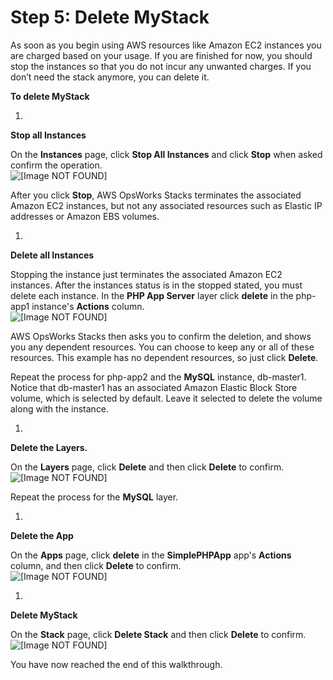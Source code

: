 # Step 5: Delete MyStack<a name="gettingstarted-delete"></a>

As soon as you begin using AWS resources like Amazon EC2 instances you are charged based on your usage\. If you are finished for now, you should stop the instances so that you do not incur any unwanted charges\. If you don’t need the stack anymore, you can delete it\.

**To delete MyStack**

1. 

**Stop all Instances**

   On the **Instances** page, click **Stop All Instances** and click **Stop** when asked confirm the operation\.  
![\[Image NOT FOUND\]](http://docs.aws.amazon.com/opsworks/latest/userguide/images/gse1.png)

   After you click **Stop**, AWS OpsWorks Stacks terminates the associated Amazon EC2 instances, but not any associated resources such as Elastic IP addresses or Amazon EBS volumes\.

1. 

**Delete all Instances**

   Stopping the instance just terminates the associated Amazon EC2 instances\. After the instances status is in the stopped stated, you must delete each instance\. In the **PHP App Server** layer click **delete** in the php\-app1 instance's **Actions** column\.  
![\[Image NOT FOUND\]](http://docs.aws.amazon.com/opsworks/latest/userguide/images/gse2.png)

   AWS OpsWorks Stacks then asks you to confirm the deletion, and shows you any dependent resources\. You can choose to keep any or all of these resources\. This example has no dependent resources, so just click **Delete**\.

   Repeat the process for php\-app2 and the **MySQL** instance, db\-master1\. Notice that db\-master1 has an associated Amazon Elastic Block Store volume, which is selected by default\. Leave it selected to delete the volume along with the instance\.

1. 

**Delete the Layers\.**

   On the **Layers** page, click **Delete** and then click **Delete** to confirm\.  
![\[Image NOT FOUND\]](http://docs.aws.amazon.com/opsworks/latest/userguide/images/gse4.png)

   Repeat the process for the **MySQL** layer\.

1. 

**Delete the App**

   On the **Apps** page, click **delete** in the **SimplePHPApp** app's **Actions** column, and then click **Delete** to confirm\.  
![\[Image NOT FOUND\]](http://docs.aws.amazon.com/opsworks/latest/userguide/images/gse5.png)

1. 

**Delete MyStack**

   On the **Stack** page, click **Delete Stack** and then click **Delete** to confirm\.  
![\[Image NOT FOUND\]](http://docs.aws.amazon.com/opsworks/latest/userguide/images/gse6.png)

You have now reached the end of this walkthrough\.